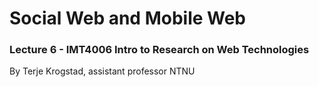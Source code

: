 
# Social Web and Mobile Web
### Lecture 6 - IMT4006 Intro to Research on Web Technologies
By Terje Krogstad, assistant professor NTNU